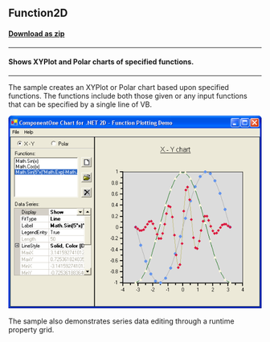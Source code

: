 ## Function2D
#### [Download as zip](https://grapecity.github.io/DownGit/#/home?url=https://github.com/GrapeCity/ComponentOne-WinForms-Samples/tree/master/NetFramework\Charts\VB\Function2D)
____
#### Shows XYPlot and Polar charts of specified functions.
____
The sample creates an XYPlot or Polar chart based upon specified functions.
The functions include both those given or any input functions that can be specified by a single line of VB.

![screenshot](screenshot.png)

The sample also demonstrates series data editing through a runtime property grid.